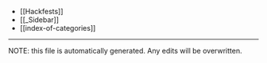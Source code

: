 * [[Hackfests]]
* [[_Sidebar]]
* [[index-of-categories]]

*****
NOTE: this file is automatically generated. Any edits will be overwritten.
